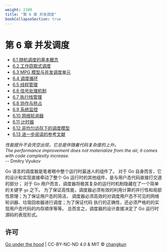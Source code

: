 ```yaml
---
weight: 2100
title: "第 6 章 并发调度"
bookCollapseSection: true
---
```


# 第 6 章 并发调度

- [6.1 随机调度的基本概念](./model.md)
- [6.2 工作窃取式调度](./steal.md)
- [6.3 MPG 模型与并发调度单元](./mpg.md)
- [6.4 调度循环](./schedule.md)
- [6.5 线程管理](./thread.md)
- [6.6 信号处理机制](./signal.md)
- [6.7 执行栈管理](./stack.md)
- [6.8 协作与抢占](./preemption.md)
- [6.9 系统监控](./sysmon.md)
- [6.10 网络轮询器](./poller.md)
- [6.11 计时器](./timer.md)
- [6.12 非均匀访存下的调度模型](./numa.md)
- [6.13 进一步阅读的参考文献](./ref.md)


<div class="quote">
<i class="quote-mark fas fa-thumbtack"></i>
<I>
性能提升不会凭空出现，它总是伴随着代码复杂度的上升。
</I></br>
<I>
The performance improvement does not materialize from the air, it 
comes with code complexity increase.
</I></br>
<div class="quote-right">
-- Dmitry Vyukov
</div>
</div>

Go 语言的调度器是笔者眼中整个运行时最迷人的组件了。
对于 Go 自身而言，它的设计和实现直接牵动了整个 Go 运行时的其他组件，是与用户态代码直接打交道的部分；
对于 Go 用户而言，调度器将极其复杂的运行时机制隐藏在了一个简单的关键字 `go` 之下。
为了保证高性能，调度器必须有效的利用计算的并行性和局部性原理；为了保证用户态的简洁，
调度器必须高效的对调度用户态不可见的网络轮训器、垃圾回收器进行调度；为了保证代码
执行的正确性，还必须严格的的实现用户态代码的内存顺序等等。
总而言之，调度器的设计直接决定了 Go 运行时源码的表现形式。

## 许可

[Go under the hood](https://github.com/golang-design/under-the-hood) | CC-BY-NC-ND 4.0 & MIT &copy; [changkun](https://changkun.de)
